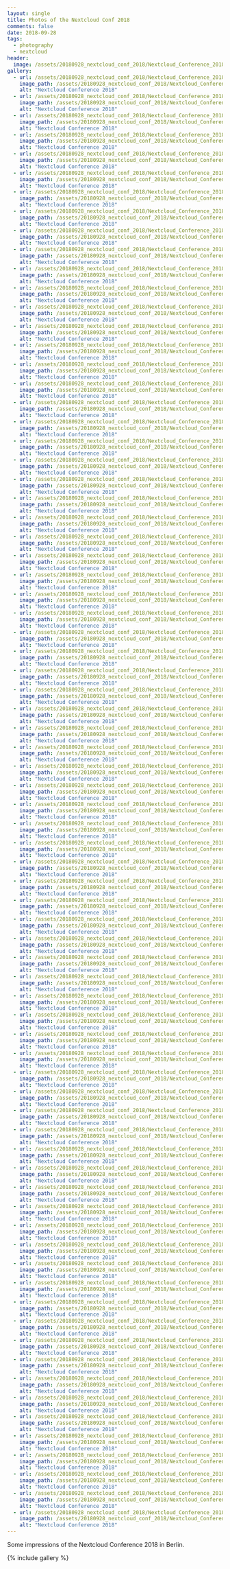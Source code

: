 ```yaml
---
layout: single
title: Photos of the Nextcloud Conf 2018
comments: false
date: 2018-09-28
tags:
  - photography
  - nextcloud
header:
  image: /assets/20180928_nextcloud_conf_2018/Nextcloud_Conference_2018_24.jpg
gallery:
  - url: /assets/20180928_nextcloud_conf_2018/Nextcloud_Conference_2018_01.jpg
    image_path: /assets/20180928_nextcloud_conf_2018/Nextcloud_Conference_2018_01.jpg
    alt: "Nextcloud Conference 2018"
  - url: /assets/20180928_nextcloud_conf_2018/Nextcloud_Conference_2018_02.jpg
    image_path: /assets/20180928_nextcloud_conf_2018/Nextcloud_Conference_2018_02.jpg
    alt: "Nextcloud Conference 2018"
  - url: /assets/20180928_nextcloud_conf_2018/Nextcloud_Conference_2018_04.jpg
    image_path: /assets/20180928_nextcloud_conf_2018/Nextcloud_Conference_2018_04.jpg
    alt: "Nextcloud Conference 2018"
  - url: /assets/20180928_nextcloud_conf_2018/Nextcloud_Conference_2018_05.jpg
    image_path: /assets/20180928_nextcloud_conf_2018/Nextcloud_Conference_2018_05.jpg
    alt: "Nextcloud Conference 2018"
  - url: /assets/20180928_nextcloud_conf_2018/Nextcloud_Conference_2018_06.jpg
    image_path: /assets/20180928_nextcloud_conf_2018/Nextcloud_Conference_2018_06.jpg
    alt: "Nextcloud Conference 2018"
  - url: /assets/20180928_nextcloud_conf_2018/Nextcloud_Conference_2018_07.jpg
    image_path: /assets/20180928_nextcloud_conf_2018/Nextcloud_Conference_2018_07.jpg
    alt: "Nextcloud Conference 2018"
  - url: /assets/20180928_nextcloud_conf_2018/Nextcloud_Conference_2018_08.jpg
    image_path: /assets/20180928_nextcloud_conf_2018/Nextcloud_Conference_2018_08.jpg
    alt: "Nextcloud Conference 2018"
  - url: /assets/20180928_nextcloud_conf_2018/Nextcloud_Conference_2018_09.jpg
    image_path: /assets/20180928_nextcloud_conf_2018/Nextcloud_Conference_2018_09.jpg
    alt: "Nextcloud Conference 2018"
  - url: /assets/20180928_nextcloud_conf_2018/Nextcloud_Conference_2018_10.jpg
    image_path: /assets/20180928_nextcloud_conf_2018/Nextcloud_Conference_2018_10.jpg
    alt: "Nextcloud Conference 2018"
  - url: /assets/20180928_nextcloud_conf_2018/Nextcloud_Conference_2018_11.jpg
    image_path: /assets/20180928_nextcloud_conf_2018/Nextcloud_Conference_2018_11.jpg
    alt: "Nextcloud Conference 2018"
  - url: /assets/20180928_nextcloud_conf_2018/Nextcloud_Conference_2018_12.jpg
    image_path: /assets/20180928_nextcloud_conf_2018/Nextcloud_Conference_2018_12.jpg
    alt: "Nextcloud Conference 2018"
  - url: /assets/20180928_nextcloud_conf_2018/Nextcloud_Conference_2018_13.jpg
    image_path: /assets/20180928_nextcloud_conf_2018/Nextcloud_Conference_2018_13.jpg
    alt: "Nextcloud Conference 2018"
  - url: /assets/20180928_nextcloud_conf_2018/Nextcloud_Conference_2018_14.jpg
    image_path: /assets/20180928_nextcloud_conf_2018/Nextcloud_Conference_2018_14.jpg
    alt: "Nextcloud Conference 2018"
  - url: /assets/20180928_nextcloud_conf_2018/Nextcloud_Conference_2018_15.jpg
    image_path: /assets/20180928_nextcloud_conf_2018/Nextcloud_Conference_2018_15.jpg
    alt: "Nextcloud Conference 2018"
  - url: /assets/20180928_nextcloud_conf_2018/Nextcloud_Conference_2018_16.jpg
    image_path: /assets/20180928_nextcloud_conf_2018/Nextcloud_Conference_2018_16.jpg
    alt: "Nextcloud Conference 2018"
  - url: /assets/20180928_nextcloud_conf_2018/Nextcloud_Conference_2018_17.jpg
    image_path: /assets/20180928_nextcloud_conf_2018/Nextcloud_Conference_2018_17.jpg
    alt: "Nextcloud Conference 2018"
  - url: /assets/20180928_nextcloud_conf_2018/Nextcloud_Conference_2018_18.jpg
    image_path: /assets/20180928_nextcloud_conf_2018/Nextcloud_Conference_2018_18.jpg
    alt: "Nextcloud Conference 2018"
  - url: /assets/20180928_nextcloud_conf_2018/Nextcloud_Conference_2018_19.jpg
    image_path: /assets/20180928_nextcloud_conf_2018/Nextcloud_Conference_2018_19.jpg
    alt: "Nextcloud Conference 2018"
  - url: /assets/20180928_nextcloud_conf_2018/Nextcloud_Conference_2018_20.jpg
    image_path: /assets/20180928_nextcloud_conf_2018/Nextcloud_Conference_2018_20.jpg
    alt: "Nextcloud Conference 2018"
  - url: /assets/20180928_nextcloud_conf_2018/Nextcloud_Conference_2018_21.jpg
    image_path: /assets/20180928_nextcloud_conf_2018/Nextcloud_Conference_2018_21.jpg
    alt: "Nextcloud Conference 2018"
  - url: /assets/20180928_nextcloud_conf_2018/Nextcloud_Conference_2018_22.jpg
    image_path: /assets/20180928_nextcloud_conf_2018/Nextcloud_Conference_2018_22.jpg
    alt: "Nextcloud Conference 2018"
  - url: /assets/20180928_nextcloud_conf_2018/Nextcloud_Conference_2018_23.jpg
    image_path: /assets/20180928_nextcloud_conf_2018/Nextcloud_Conference_2018_23.jpg
    alt: "Nextcloud Conference 2018"
  - url: /assets/20180928_nextcloud_conf_2018/Nextcloud_Conference_2018_24.jpg
    image_path: /assets/20180928_nextcloud_conf_2018/Nextcloud_Conference_2018_24.jpg
    alt: "Nextcloud Conference 2018"
  - url: /assets/20180928_nextcloud_conf_2018/Nextcloud_Conference_2018_25.jpg
    image_path: /assets/20180928_nextcloud_conf_2018/Nextcloud_Conference_2018_25.jpg
    alt: "Nextcloud Conference 2018"
  - url: /assets/20180928_nextcloud_conf_2018/Nextcloud_Conference_2018_26.jpg
    image_path: /assets/20180928_nextcloud_conf_2018/Nextcloud_Conference_2018_26.jpg
    alt: "Nextcloud Conference 2018"
  - url: /assets/20180928_nextcloud_conf_2018/Nextcloud_Conference_2018_27.jpg
    image_path: /assets/20180928_nextcloud_conf_2018/Nextcloud_Conference_2018_27.jpg
    alt: "Nextcloud Conference 2018"
  - url: /assets/20180928_nextcloud_conf_2018/Nextcloud_Conference_2018_28.jpg
    image_path: /assets/20180928_nextcloud_conf_2018/Nextcloud_Conference_2018_28.jpg
    alt: "Nextcloud Conference 2018"
  - url: /assets/20180928_nextcloud_conf_2018/Nextcloud_Conference_2018_29.jpg
    image_path: /assets/20180928_nextcloud_conf_2018/Nextcloud_Conference_2018_29.jpg
    alt: "Nextcloud Conference 2018"
  - url: /assets/20180928_nextcloud_conf_2018/Nextcloud_Conference_2018_31.jpg
    image_path: /assets/20180928_nextcloud_conf_2018/Nextcloud_Conference_2018_31.jpg
    alt: "Nextcloud Conference 2018"
  - url: /assets/20180928_nextcloud_conf_2018/Nextcloud_Conference_2018_32.jpg
    image_path: /assets/20180928_nextcloud_conf_2018/Nextcloud_Conference_2018_32.jpg
    alt: "Nextcloud Conference 2018"
  - url: /assets/20180928_nextcloud_conf_2018/Nextcloud_Conference_2018_34.jpg
    image_path: /assets/20180928_nextcloud_conf_2018/Nextcloud_Conference_2018_34.jpg
    alt: "Nextcloud Conference 2018"
  - url: /assets/20180928_nextcloud_conf_2018/Nextcloud_Conference_2018_35.jpg
    image_path: /assets/20180928_nextcloud_conf_2018/Nextcloud_Conference_2018_35.jpg
    alt: "Nextcloud Conference 2018"
  - url: /assets/20180928_nextcloud_conf_2018/Nextcloud_Conference_2018_36.jpg
    image_path: /assets/20180928_nextcloud_conf_2018/Nextcloud_Conference_2018_36.jpg
    alt: "Nextcloud Conference 2018"
  - url: /assets/20180928_nextcloud_conf_2018/Nextcloud_Conference_2018_37.jpg
    image_path: /assets/20180928_nextcloud_conf_2018/Nextcloud_Conference_2018_37.jpg
    alt: "Nextcloud Conference 2018"
  - url: /assets/20180928_nextcloud_conf_2018/Nextcloud_Conference_2018_38.jpg
    image_path: /assets/20180928_nextcloud_conf_2018/Nextcloud_Conference_2018_38.jpg
    alt: "Nextcloud Conference 2018"
  - url: /assets/20180928_nextcloud_conf_2018/Nextcloud_Conference_2018_39.jpg
    image_path: /assets/20180928_nextcloud_conf_2018/Nextcloud_Conference_2018_39.jpg
    alt: "Nextcloud Conference 2018"
  - url: /assets/20180928_nextcloud_conf_2018/Nextcloud_Conference_2018_40.jpg
    image_path: /assets/20180928_nextcloud_conf_2018/Nextcloud_Conference_2018_40.jpg
    alt: "Nextcloud Conference 2018"
  - url: /assets/20180928_nextcloud_conf_2018/Nextcloud_Conference_2018_41.jpg
    image_path: /assets/20180928_nextcloud_conf_2018/Nextcloud_Conference_2018_41.jpg
    alt: "Nextcloud Conference 2018"
  - url: /assets/20180928_nextcloud_conf_2018/Nextcloud_Conference_2018_42.jpg
    image_path: /assets/20180928_nextcloud_conf_2018/Nextcloud_Conference_2018_42.jpg
    alt: "Nextcloud Conference 2018"
  - url: /assets/20180928_nextcloud_conf_2018/Nextcloud_Conference_2018_43.jpg
    image_path: /assets/20180928_nextcloud_conf_2018/Nextcloud_Conference_2018_43.jpg
    alt: "Nextcloud Conference 2018"
  - url: /assets/20180928_nextcloud_conf_2018/Nextcloud_Conference_2018_45.jpg
    image_path: /assets/20180928_nextcloud_conf_2018/Nextcloud_Conference_2018_45.jpg
    alt: "Nextcloud Conference 2018"
  - url: /assets/20180928_nextcloud_conf_2018/Nextcloud_Conference_2018_46.jpg
    image_path: /assets/20180928_nextcloud_conf_2018/Nextcloud_Conference_2018_46.jpg
    alt: "Nextcloud Conference 2018"
  - url: /assets/20180928_nextcloud_conf_2018/Nextcloud_Conference_2018_47.jpg
    image_path: /assets/20180928_nextcloud_conf_2018/Nextcloud_Conference_2018_47.jpg
    alt: "Nextcloud Conference 2018"
  - url: /assets/20180928_nextcloud_conf_2018/Nextcloud_Conference_2018_48.jpg
    image_path: /assets/20180928_nextcloud_conf_2018/Nextcloud_Conference_2018_48.jpg
    alt: "Nextcloud Conference 2018"
  - url: /assets/20180928_nextcloud_conf_2018/Nextcloud_Conference_2018_49.jpg
    image_path: /assets/20180928_nextcloud_conf_2018/Nextcloud_Conference_2018_49.jpg
    alt: "Nextcloud Conference 2018"
  - url: /assets/20180928_nextcloud_conf_2018/Nextcloud_Conference_2018_50.jpg
    image_path: /assets/20180928_nextcloud_conf_2018/Nextcloud_Conference_2018_50.jpg
    alt: "Nextcloud Conference 2018"
  - url: /assets/20180928_nextcloud_conf_2018/Nextcloud_Conference_2018_51.jpg
    image_path: /assets/20180928_nextcloud_conf_2018/Nextcloud_Conference_2018_51.jpg
    alt: "Nextcloud Conference 2018"
  - url: /assets/20180928_nextcloud_conf_2018/Nextcloud_Conference_2018_52.jpg
    image_path: /assets/20180928_nextcloud_conf_2018/Nextcloud_Conference_2018_52.jpg
    alt: "Nextcloud Conference 2018"
  - url: /assets/20180928_nextcloud_conf_2018/Nextcloud_Conference_2018_53.jpg
    image_path: /assets/20180928_nextcloud_conf_2018/Nextcloud_Conference_2018_53.jpg
    alt: "Nextcloud Conference 2018"
  - url: /assets/20180928_nextcloud_conf_2018/Nextcloud_Conference_2018_54.jpg
    image_path: /assets/20180928_nextcloud_conf_2018/Nextcloud_Conference_2018_54.jpg
    alt: "Nextcloud Conference 2018"
  - url: /assets/20180928_nextcloud_conf_2018/Nextcloud_Conference_2018_55.jpg
    image_path: /assets/20180928_nextcloud_conf_2018/Nextcloud_Conference_2018_55.jpg
    alt: "Nextcloud Conference 2018"
  - url: /assets/20180928_nextcloud_conf_2018/Nextcloud_Conference_2018_56.jpg
    image_path: /assets/20180928_nextcloud_conf_2018/Nextcloud_Conference_2018_56.jpg
    alt: "Nextcloud Conference 2018"
  - url: /assets/20180928_nextcloud_conf_2018/Nextcloud_Conference_2018_57.jpg
    image_path: /assets/20180928_nextcloud_conf_2018/Nextcloud_Conference_2018_57.jpg
    alt: "Nextcloud Conference 2018"
  - url: /assets/20180928_nextcloud_conf_2018/Nextcloud_Conference_2018_58.jpg
    image_path: /assets/20180928_nextcloud_conf_2018/Nextcloud_Conference_2018_58.jpg
    alt: "Nextcloud Conference 2018"
  - url: /assets/20180928_nextcloud_conf_2018/Nextcloud_Conference_2018_59.jpg
    image_path: /assets/20180928_nextcloud_conf_2018/Nextcloud_Conference_2018_59.jpg
    alt: "Nextcloud Conference 2018"
  - url: /assets/20180928_nextcloud_conf_2018/Nextcloud_Conference_2018_60.jpg
    image_path: /assets/20180928_nextcloud_conf_2018/Nextcloud_Conference_2018_60.jpg
    alt: "Nextcloud Conference 2018"
  - url: /assets/20180928_nextcloud_conf_2018/Nextcloud_Conference_2018_61.jpg
    image_path: /assets/20180928_nextcloud_conf_2018/Nextcloud_Conference_2018_61.jpg
    alt: "Nextcloud Conference 2018"
  - url: /assets/20180928_nextcloud_conf_2018/Nextcloud_Conference_2018_62.jpg
    image_path: /assets/20180928_nextcloud_conf_2018/Nextcloud_Conference_2018_62.jpg
    alt: "Nextcloud Conference 2018"
  - url: /assets/20180928_nextcloud_conf_2018/Nextcloud_Conference_2018_63.jpg
    image_path: /assets/20180928_nextcloud_conf_2018/Nextcloud_Conference_2018_63.jpg
    alt: "Nextcloud Conference 2018"
  - url: /assets/20180928_nextcloud_conf_2018/Nextcloud_Conference_2018_64.jpg
    image_path: /assets/20180928_nextcloud_conf_2018/Nextcloud_Conference_2018_64.jpg
    alt: "Nextcloud Conference 2018"
  - url: /assets/20180928_nextcloud_conf_2018/Nextcloud_Conference_2018_65.jpg
    image_path: /assets/20180928_nextcloud_conf_2018/Nextcloud_Conference_2018_65.jpg
    alt: "Nextcloud Conference 2018"
  - url: /assets/20180928_nextcloud_conf_2018/Nextcloud_Conference_2018_66.jpg
    image_path: /assets/20180928_nextcloud_conf_2018/Nextcloud_Conference_2018_66.jpg
    alt: "Nextcloud Conference 2018"
  - url: /assets/20180928_nextcloud_conf_2018/Nextcloud_Conference_2018_67.jpg
    image_path: /assets/20180928_nextcloud_conf_2018/Nextcloud_Conference_2018_67.jpg
    alt: "Nextcloud Conference 2018"
  - url: /assets/20180928_nextcloud_conf_2018/Nextcloud_Conference_2018_68.jpg
    image_path: /assets/20180928_nextcloud_conf_2018/Nextcloud_Conference_2018_68.jpg
    alt: "Nextcloud Conference 2018"
  - url: /assets/20180928_nextcloud_conf_2018/Nextcloud_Conference_2018_69.jpg
    image_path: /assets/20180928_nextcloud_conf_2018/Nextcloud_Conference_2018_69.jpg
    alt: "Nextcloud Conference 2018"
  - url: /assets/20180928_nextcloud_conf_2018/Nextcloud_Conference_2018_72.jpg
    image_path: /assets/20180928_nextcloud_conf_2018/Nextcloud_Conference_2018_72.jpg
    alt: "Nextcloud Conference 2018"
  - url: /assets/20180928_nextcloud_conf_2018/Nextcloud_Conference_2018_77.jpg
    image_path: /assets/20180928_nextcloud_conf_2018/Nextcloud_Conference_2018_77.jpg
    alt: "Nextcloud Conference 2018"
  - url: /assets/20180928_nextcloud_conf_2018/Nextcloud_Conference_2018_78.jpg
    image_path: /assets/20180928_nextcloud_conf_2018/Nextcloud_Conference_2018_78.jpg
    alt: "Nextcloud Conference 2018"
  - url: /assets/20180928_nextcloud_conf_2018/Nextcloud_Conference_2018_79.jpg
    image_path: /assets/20180928_nextcloud_conf_2018/Nextcloud_Conference_2018_79.jpg
    alt: "Nextcloud Conference 2018"
  - url: /assets/20180928_nextcloud_conf_2018/Nextcloud_Conference_2018_80.jpg
    image_path: /assets/20180928_nextcloud_conf_2018/Nextcloud_Conference_2018_80.jpg
    alt: "Nextcloud Conference 2018"
  - url: /assets/20180928_nextcloud_conf_2018/Nextcloud_Conference_2018_81.jpg
    image_path: /assets/20180928_nextcloud_conf_2018/Nextcloud_Conference_2018_81.jpg
    alt: "Nextcloud Conference 2018"
  - url: /assets/20180928_nextcloud_conf_2018/Nextcloud_Conference_2018_82.jpg
    image_path: /assets/20180928_nextcloud_conf_2018/Nextcloud_Conference_2018_82.jpg
    alt: "Nextcloud Conference 2018"
  - url: /assets/20180928_nextcloud_conf_2018/Nextcloud_Conference_2018_83.jpg
    image_path: /assets/20180928_nextcloud_conf_2018/Nextcloud_Conference_2018_83.jpg
    alt: "Nextcloud Conference 2018"
  - url: /assets/20180928_nextcloud_conf_2018/Nextcloud_Conference_2018_84.jpg
    image_path: /assets/20180928_nextcloud_conf_2018/Nextcloud_Conference_2018_84.jpg
    alt: "Nextcloud Conference 2018"
  - url: /assets/20180928_nextcloud_conf_2018/Nextcloud_Conference_2018_85.jpg
    image_path: /assets/20180928_nextcloud_conf_2018/Nextcloud_Conference_2018_85.jpg
    alt: "Nextcloud Conference 2018"
  - url: /assets/20180928_nextcloud_conf_2018/Nextcloud_Conference_2018_86.jpg
    image_path: /assets/20180928_nextcloud_conf_2018/Nextcloud_Conference_2018_86.jpg
    alt: "Nextcloud Conference 2018"
---
```


Some impressions of the Nextcloud Conference 2018 in Berlin.

{% include gallery %}
